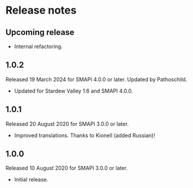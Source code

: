 ﻿# Release notes
## Upcoming release
- Internal refactoring.

## 1.0.2
Released 19 March 2024 for SMAPI 4.0.0 or later. Updated by Pathoschild.

- Updated for Stardew Valley 1.6 and SMAPI 4.0.0.

## 1.0.1
Released 20 August 2020 for SMAPI 3.0.0 or later.

- Improved translations. Thanks to Kionell (added Russian)!

## 1.0.0
Released 10 August 2020 for SMAPI 3.0.0 or later.

- Initial release.
